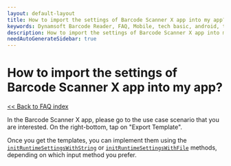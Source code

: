 ```yaml
---
layout: default-layout
title: How to import the settings of Barcode Scanner X app into my app?
keywords: Dynamsoft Barcode Reader, FAQ, Mobile, tech basic, android, template, driver license, settings
description: How to import the settings of Barcode Scanner X app into my app?
needAutoGenerateSidebar: true
---
```


# How to import the settings of Barcode Scanner X app into my app?

[<< Back to FAQ index](index.md)


In the Barcode Scanner X app, please go to the use case scenario that you are interested. On the right-bottom, tap on "Export Template". 

Once you get the templates, you can implement them using the [`initRuntimeSettingsWithString`](../api-reference/primary-parameter-and-runtime-settings-advanced.md#initruntimesettingswithstring) or [`initRuntimeSettingsWithFile`](../api-reference/primary-parameter-and-runtime-settings-advanced.md#initruntimesettingswithfile) methods, depending on which input method you prefer.